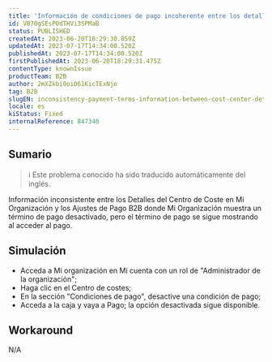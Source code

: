 ```yaml
---
title: 'Información de condiciones de pago incoherente entre los detalles del centro de costes en Mi organización y los ajustes de pago B2B.'
id: VB70gSEsPOdTHVi3SPMaB
status: PUBLISHED
createdAt: 2023-06-20T18:29:30.859Z
updatedAt: 2023-07-17T14:34:00.520Z
publishedAt: 2023-07-17T14:34:00.520Z
firstPublishedAt: 2023-06-20T18:29:31.475Z
contentType: knownIssue
productTeam: B2B
author: 2mXZkbi0oi061KicTExNjo
tag: B2B
slugEN: inconsistency-payment-terms-information-between-cost-center-details-in-my-organization-and-b2b-checkout-settings
locale: es
kiStatus: Fixed
internalReference: 847340
---
```


## Sumario

>ℹ️ Este problema conocido ha sido traducido automáticamente del inglés.


Información inconsistente entre los Detalles del Centro de Coste en Mi Organización y los Ajustes de Pago B2B donde Mi Organización muestra un término de pago desactivado, pero el término de pago se sigue mostrando al acceder al pago.



## Simulación



- Acceda a Mi organización en Mi cuenta con un rol de "Administrador de la organización";
- Haga clic en el Centro de costes;
- En la sección "Condiciones de pago", desactive una condición de pago;
- Acceda a la caja y vaya a Pago; la opción desactivada sigue disponible.



## Workaround


N/A



